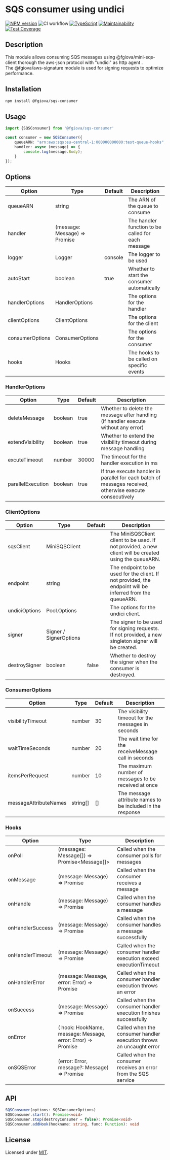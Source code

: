 # SQS consumer using undici

[![NPM version](https://img.shields.io/npm/v/@fgiova/sqs-consumer.svg?style=flat)](https://www.npmjs.com/package/@fgiova/sqs-consumer)
![CI workflow](https://github.com/fgiova/sqs-consumer/actions/workflows/node.js.yml/badge.svg)
[![TypeScript](https://img.shields.io/badge/%3C%2F%3E-TypeScript-%230074c1.svg)](http://www.typescriptlang.org/)
[![Maintainability](https://api.codeclimate.com/v1/badges/0c10549e75ef6c798dfd/maintainability)](https://codeclimate.com/github/fgiova/sqs-consumer/maintainability)
[![Test Coverage](https://api.codeclimate.com/v1/badges/0c10549e75ef6c798dfd/test_coverage)](https://codeclimate.com/github/fgiova/mini-sqs-client/test_coverage)

## Description
This module allows consuming SQS messages using @fgiova/mini-sqs-client thorough the aws-json protocol with "undici" as http agent .<br />
The @fgiova/aws-signature module is used for signing requests to optimize performance. <br />

## Installation
```bash
npm install @fgiova/sqs-consumer
```
## Usage

```typescript
import {SQSConsumer} from '@fgiova/sqs-consumer'

const consumer = new SQSConsumer({
    queueARN: "arn:aws:sqs:eu-central-1:000000000000:test-queue-hooks",
    handler: async (message) => {
        console.log(message.Body);
    }
});

```

## Options
| Option          | Type                                | Default | Description                                        |
|-----------------|-------------------------------------|---------|----------------------------------------------------|
| queueARN        | string                              |         | The ARN of the queue to consume                    |
| handler         | (message: Message) => Promise<void> |         | The handler function to be called for each message |
| logger          | Logger                              | console | The logger to be used                              |
| autoStart       | boolean                             | true    | Whether to start the consumer automatically        |
| handlerOptions  | HandlerOptions                      |         | The options for the handler                        |
| clientOptions   | ClientOptions                       |         | The options for the client                         |
| consumerOptions | ConsumerOptions                     |         | The options for the consumer                       |
| hooks           | Hooks                               |         | The hooks to be called on specific events          |

### HandlerOptions
| Option            | Type    | Default | Description                                                                                              |
|-------------------|---------|---------|----------------------------------------------------------------------------------------------------------|
| deleteMessage     | boolean | true    | Whether to delete the message after handling (if handler execute without any error)                      |
| extendVisibility  | boolean | true    | Whether to extend the visibility timeout during message handling                                         |
| excuteTimeout     | number  | 30000   | The timeout for the handler execution in ms                                                              |
| parallelExecution | boolean | true    | If true execute handler in parallel for each batch of messages received, otherwise execute consecutively |

### ClientOptions
| Option           | Type                   | Default | Description                                                                                               |
|------------------|------------------------|---------|-----------------------------------------------------------------------------------------------------------|
| sqsClient        | MiniSQSClient          |         | The MiniSQSClient client to be used. If not provided, a new client will be created using the queueARN.    |
| endpoint         | string                 |         | The endpoint to be used for the client. If not provided, the endpoint will be inferred from the queueARN. |
| undiciOptions    | Pool.Options           |         | The options for the undici client.                                                                        |
| signer           | Signer / SignerOptions |         | The signer to be used for signing requests. If not provided, a new singleton signer will be created.      |
| destroySigner    | boolean                | false   | Whether to destroy the signer when the consumer is destroyed.                                             |

### ConsumerOptions
| Option                  | Type     | Default | Description                                                |
|-------------------------|----------|---------|------------------------------------------------------------|
| visibilityTimeout       | number   | 30      | The visibility timeout for the messages in seconds         |
| waitTimeSeconds         | number   | 20      | The wait time for the receiveMessage call in seconds       |
| itemsPerRequest         | number   | 10      | The maximum number of messages to be received at once      |
| messageAttributeNames   | string[] | []      | The message attribute names to be included in the response |

### Hooks
| Option           | Type                                                                  | Description                                                          |
|------------------|-----------------------------------------------------------------------|----------------------------------------------------------------------|
| onPoll           | (messages: Message[]) => Promise<Message[]>                           | Called when the consumer polls for messages                          |
| onMessage        | (message: Message) => Promise<Message>                                | Called when the consumer receives a message                          |
| onHandle         | (message: Message) => Promise<Message>                                | Called when the consumer handles a message                           |
| onHandlerSuccess | (message: Message) => Promise<Message>                                | Called when the consumer handles a message successfully              |
| onHandlerTimeout | (message: Message) => Promise<Message>                                | Called when the consumer handler execution exceed executionTimeout   |
| onHandlerError   | (message: Message, error: Error) => Promise<Boolean>                  | Called when the consumer handler execution throws an error           |
| onSuccess        | (message: Message) => Promise<Message>                                | Called when the consumer handler execution finishes successfully     |
| onError          | ( hook: HookName, message: Message, error: Error) => Promise<Boolean> | Called when the consumer handler execution throws an uncaught error  |
| onSQSError       | (error: Error, message?: Message) => Promise<void>                    | Called when the consumer receives an error from the SQS service      |

## API

```typescript
SQSConsumer(options: SQSConsumerOptions)
SQSConsumer.start(): Promise<void>
SQSConsumer.stop(destroyConsumer = false): Promise<void>
SQSConsumer.addHook(hookname: string, func: Function): void
```

## License
Licensed under [MIT](./LICENSE).